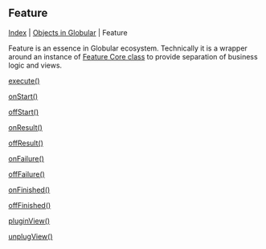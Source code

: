 ## Feature

[Index](/docs/README.md) | [Objects in Globular](/docs/objects/README.md) | Feature

Feature is an essence in Globular ecosystem. Technically it is a wrapper around an instance of [Feature Core class](/docs/interface/FeatureCore.md) to provide separation of business logic and views. 

[execute()](Execute.md)

[onStart()](OnStart.md)

[offStart()](OffStart.md)

[onResult()](OnResult.md)

[offResult()](OffResult.md)

[onFailure()](OnFailure.md)

[offFailure()](OffFailure.md)

[onFinished()](OnFinished.md)

[offFinished()](OffFinished.md)

[pluginView()](PluginView.md)

[unplugView()](UnplugView.md)

